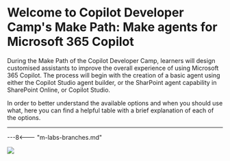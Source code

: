 
# Welcome to Copilot Developer Camp's Make Path: Make agents for Microsoft 365 Copilot

During the Make Path of the Copilot Developer Camp, learners will design customised assistants to improve the overall experience of using Microsoft 365 Copilot. The process will begin with the creation of a basic agent using either the Copilot Studio agent builder, or the SharPoint agent capability in SharePoint Online, or Copilot Studio.

In order to better understand the available options and when you should use what, here you can find a helpful table with a brief explanation of each of the options.

<hr />

---8<--- "m-labs-branches.md"

<img src="https://m365-visitor-stats.azurewebsites.net/copilot-camp/make/index" />